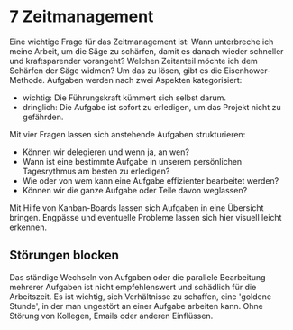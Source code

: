 # 7 Zeitmanagement

Eine wichtige Frage für das Zeitmanagement ist: Wann unterbreche ich meine Arbeit, um die Säge zu schärfen, damit es danach wieder schneller und kraftsparender vorangeht? Welchen Zeitanteil möchte ich dem Schärfen der Säge widmen? Um das zu lösen, gibt es die Eisenhower-Methode. Aufgaben werden nach zwei Aspekten kategorisiert:

* wichtig: Die Führungskraft kümmert sich selbst darum.
* dringlich: Die Aufgabe ist sofort zu erledigen, um das Projekt nicht zu gefährden.

Mit vier Fragen lassen sich anstehende Aufgaben strukturieren:

* Können wir delegieren und wenn ja, an wen?
* Wann ist eine bestimmte Aufgabe in unserem persönlichen Tagesrythmus am besten zu erledigen?
* Wie oder von wem kann eine Aufgabe effizienter bearbeitet werden?
* Können wir die ganze Aufgabe oder Teile davon weglassen?

Mit Hilfe von Kanban-Boards lassen sich Aufgaben in eine Übersicht bringen. Engpässe und eventuelle Probleme lassen sich hier visuell leicht erkennen.

## Störungen blocken

Das ständige Wechseln von Aufgaben oder die parallele Bearbeitung mehrerer Aufgaben ist nicht empfehlenswert und schädlich für die Arbeitszeit. Es ist wichtig, sich Verhältnisse zu schaffen, eine 'goldene Stunde', in der man ungestört an einer Aufgabe arbeiten kann. Ohne Störung von Kollegen, Emails oder anderen Einflüssen.
